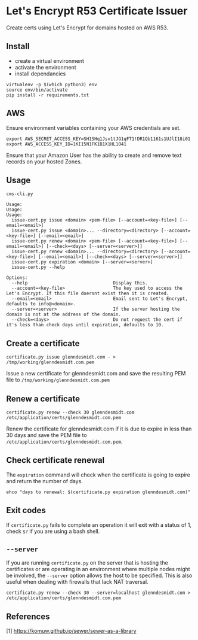 # Let's Encrypt R53 Certificate Issuer

Create certs using Let's Encrypt for domains hosted on AWS R53.

## Install

* create a virtual environment
* activate the environment
* install dependancies

```
virtualenv -p $(which python3) env
source env/bin/activate
pip install -r requirements.txt
```

## AWS
Ensure environment variables containing your AWS credentials are set.
```
export AWS_SECRET_ACCESS_KEY=SH1SHq1Jsv1tJG1qFT1!DR1Qb1161s1UJlI18i01
export AWS_ACCESS_KEY_ID=1KI15N1FK1B1X1HL1O41
```
Ensure that your Amazon User has the ability to create and remove text records on your hosted Zones.

## Usage
```
cms-cli.py

Usage:
Usage:
Usage:
  issue-cert.py issue <domain> <pem-file> [--account=<key-file>] [--email=<email>]
  issue-cert.py issue <domain>... --directory=<directory> [--account=<key-file>] [--email=<email>]
  issue-cert.py renew <domain> <pem-file> [--account=<key-file>] [--email=<email>] [--check=<days> [--server=<server>]]
  issue-cert.py renew <domain>... --directory=<directory> [--account=<key-file>] [--email=<email>] [--check=<days> [--server=<server>]]
  issue-cert.py expiration <domain> [--server=<server>]
  issue-cert.py --help

Options:
  --help                                Display this.
  --account=<key-file>                  The key used to access the Let's Encrypt. If this file doersnt exist then it is created.
  --email=<email>                       Email sent to Let's Encrypt, defaults to info@<domain>.
  --server=<server>                     If the server hosting the domain is not at the address of the domain.
  --check=<days>                        Do not request the cert if it's less than check days until expiration, defaults to 10.
```

## Create a certificate
```
certificate.py issue glenndesmidt.com - > /tmp/working/glenndesmidt.com.pem
```
Issue a new certificate for glenndesmidt.com and save the resulting PEM file to `/tmp/working/glenndesmidt.com.pem`

## Renew a certificate
```
certificate.py renew --check 30 glenndesmidt.com /etc/application/certs/glenndesmidt.com.pem
```
Renew the certificate for glenndesmidt.com if it is due to expire in less than 30 days and save the PEM file to `/etc/application/certs/glenndesmidt.com.pem`.

## Check certificate renewal
The `expiration` command will check when the certificate is going to expire and return the number of days.
```
ehco "days to renewal: $(certificate.py expiration glenndesmidt.com)"
```

## Exit codes
If `certificate.py` fails to complete an operation it will exit with a status of 1, check `$?` if you are using a bash shell.

## `--server`
If you are running `certificate.py` on the server that is hosting the certificates or are operating in an environment where multiple nodes might be involved, the
`--server` option allows the host to be specified. This is also useful when dealing with firewalls that lack NAT traversal.
```
certificate.py renew --check 30 --server=localhost glenndesmidt.com > /etc/application/certs/glenndesmidt.com.pem
```

## References
[1] https://komuw.github.io/sewer/sewer-as-a-library

